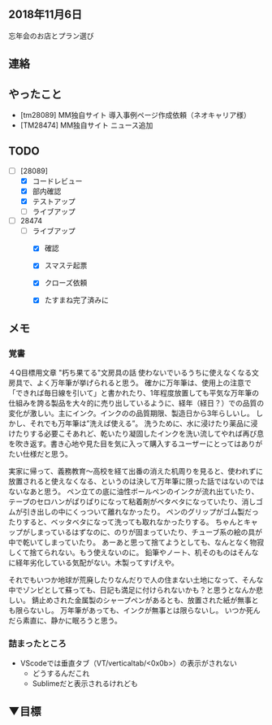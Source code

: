 ## 2018年11月6日 
忘年会のお店とプラン選び

## 連絡

## やったこと 
- [tm28089] MM独自サイト 導入事例ページ作成依頼（ネオキャリア様）
- [TM28474] MM独自サイト ニュース追加

## TODO
- [ ] [28089]
	- [x] コードレビュー
	- [x] 部内確認
	- [x] テストアップ
	- [ ] ライブアップ
- [ ] 28474
	- [ ] ライブアップ
		- [x] 確認
		- [x] スマステ起票
		- [x] クローズ依頼
		- [x] たすまね完了済みに


## メモ

### 覚書
４Q目標用文章
"朽ち果てる"文房具の話
使わないでいるうちに使えなくなる文房具で、よく万年筆が挙げられると思う。
確かに万年筆は、使用上の注意で「できれば毎日線を引いて」と書かれたり、1年程度放置しても平気な万年筆の仕組みを誇る製品を大々的に売り出しているように、経年（経日？）での品質の変化が激しい。主にインク。インクのの品質期限、製造日から3年らしいし。
しかし、それでも万年筆は”洗えば使える”。
洗うために、水に浸けたり薬品に浸けたりする必要こそあれど、乾いたり凝固したインクを洗い流してやれば再び息を吹き返す。書き心地や見た目を気に入って購入するユーザーにとってはありがたい仕様だと思う。

実家に帰って、義務教育〜高校を経て出番の消えた机周りを見ると、使われずに放置されると使えなくなる、というのは決して万年筆に限った話ではないのではないなあと思う。
ペン立ての底に油性ボールペンのインクが流れ出ていたり、テープのセロハンがぱりぱりになって粘着剤がベタベタになっていたり、消しゴムが引き出しの中にくっついて離れなかったり。
ペンのグリップがゴム製だったりすると、ベッタベタになって洗っても取れなかったりする。
ちゃんとキャップがしまっているはずなのに、のりが固まっていたり、チューブ系の絵の具が中で乾いてしまっていたり。
あーあと思って捨てようとしても、なんとなく物寂しくて捨てられない。もう使えないのに。
鉛筆やノート、机そのものはそんなに経年劣化している気配がない。木製ってすげえや。

それでもいつか地球が荒廃したりなんだりで人の住まない土地になって、そんな中でゾンビとして蘇っても、日記も満足に付けられないかも？と思うとなんか悲しい。
錆止めされた金属製のシャープペンがあるとも、放置された紙が無事とも限らないし。
万年筆があっても、インクが無事とは限らないし。
いつか死んだら素直に、静かに眠ろうと思う。

### 詰まったところ
- VScodeでは垂直タブ（VT/verticaltab/<0x0b>）の表示がされない
	- どうするんだこれ
	- Sublimeだと表示されるけれども


▼目標
- 